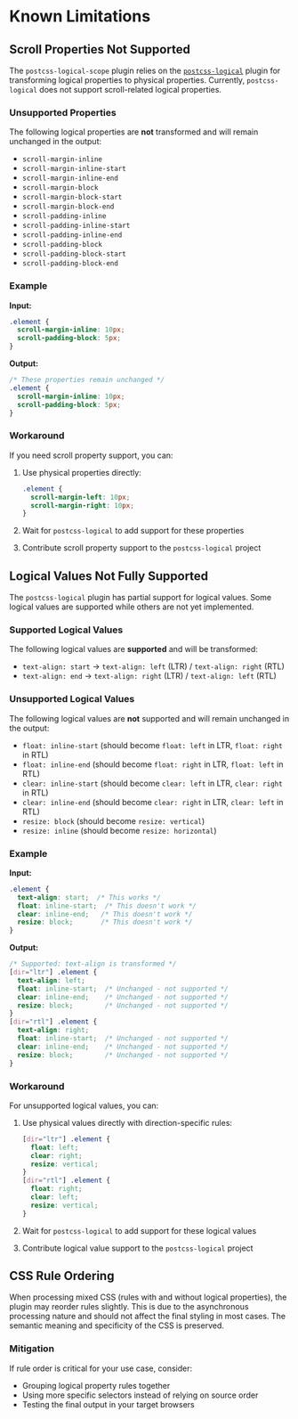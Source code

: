 # Known Limitations

## Scroll Properties Not Supported

The `postcss-logical-scope` plugin relies on the [`postcss-logical`](https://github.com/csstools/postcss-logical) plugin for transforming logical properties to physical properties. Currently, `postcss-logical` does not support scroll-related logical properties.

### Unsupported Properties

The following logical properties are **not** transformed and will remain unchanged in the output:

- `scroll-margin-inline`
- `scroll-margin-inline-start` 
- `scroll-margin-inline-end`
- `scroll-margin-block`
- `scroll-margin-block-start`
- `scroll-margin-block-end`
- `scroll-padding-inline`
- `scroll-padding-inline-start`
- `scroll-padding-inline-end`
- `scroll-padding-block`
- `scroll-padding-block-start`
- `scroll-padding-block-end`

### Example

**Input:**
```css
.element {
  scroll-margin-inline: 10px;
  scroll-padding-block: 5px;
}
```

**Output:**
```css
/* These properties remain unchanged */
.element {
  scroll-margin-inline: 10px;
  scroll-padding-block: 5px;
}
```

### Workaround

If you need scroll property support, you can:

1. Use physical properties directly:
   ```css
   .element {
     scroll-margin-left: 10px;
     scroll-margin-right: 10px;
   }
   ```

2. Wait for `postcss-logical` to add support for these properties
3. Contribute scroll property support to the `postcss-logical` project

## Logical Values Not Fully Supported

The `postcss-logical` plugin has partial support for logical values. Some logical values are supported while others are not yet implemented.

### Supported Logical Values

The following logical values are **supported** and will be transformed:

- `text-align: start` → `text-align: left` (LTR) / `text-align: right` (RTL)
- `text-align: end` → `text-align: right` (LTR) / `text-align: left` (RTL)

### Unsupported Logical Values

The following logical values are **not** supported and will remain unchanged in the output:

- `float: inline-start` (should become `float: left` in LTR, `float: right` in RTL)
- `float: inline-end` (should become `float: right` in LTR, `float: left` in RTL)
- `clear: inline-start` (should become `clear: left` in LTR, `clear: right` in RTL)
- `clear: inline-end` (should become `clear: right` in LTR, `clear: left` in RTL)
- `resize: block` (should become `resize: vertical`)
- `resize: inline` (should become `resize: horizontal`)

### Example

**Input:**
```css
.element {
  text-align: start;  /* This works */
  float: inline-start;  /* This doesn't work */
  clear: inline-end;   /* This doesn't work */
  resize: block;       /* This doesn't work */
}
```

**Output:**
```css
/* Supported: text-align is transformed */
[dir="ltr"] .element {
  text-align: left;
  float: inline-start;  /* Unchanged - not supported */
  clear: inline-end;    /* Unchanged - not supported */
  resize: block;        /* Unchanged - not supported */
}
[dir="rtl"] .element {
  text-align: right;
  float: inline-start;  /* Unchanged - not supported */
  clear: inline-end;    /* Unchanged - not supported */
  resize: block;        /* Unchanged - not supported */
}
```

### Workaround

For unsupported logical values, you can:

1. Use physical values directly with direction-specific rules:
   ```css
   [dir="ltr"] .element {
     float: left;
     clear: right;
     resize: vertical;
   }
   [dir="rtl"] .element {
     float: right;
     clear: left;
     resize: vertical;
   }
   ```

2. Wait for `postcss-logical` to add support for these logical values
3. Contribute logical value support to the `postcss-logical` project

## CSS Rule Ordering

When processing mixed CSS (rules with and without logical properties), the plugin may reorder rules slightly. This is due to the asynchronous processing nature and should not affect the final styling in most cases. The semantic meaning and specificity of the CSS is preserved.

### Mitigation

If rule order is critical for your use case, consider:
- Grouping logical property rules together
- Using more specific selectors instead of relying on source order
- Testing the final output in your target browsers
